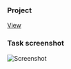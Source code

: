 ### Project

[View](https://st-dev28.github.io/project_11-form/)

### Task screenshot

![Screenshot](picture2.jpg)
